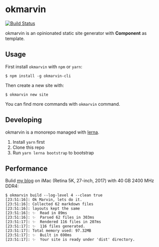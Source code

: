 # okmarvin

[![Build Status](https://travis-ci.org/OkMarvin/okmarvin.svg?branch=master)](https://travis-ci.org/OkMarvin/okmarvin)

okmarvin is an opinionated static site generator with **Component** as template.

## Usage

First install `okmarvin` with `npm` or `yarn`:

```
$ npm install -g okmarvin-cli
```

Then create a new site with:

```
$ okmarvin new site
```

You can find more commands with `okmarvin` command.

## Developing

okmarvin is a monorepo managed with [lerna](https://github.com/lerna/lerna).

1. Install `yarn` first
2. Clone this repo
3. Run `yarn lerna bootstrap` to bootstrap

## Performance

Bulid [my blog](https://blog.zfanw.com) on iMac (Retina 5K, 27-inch, 2017) with 40 GB 2400 MHz DDR4:

```
$ okmarvin build --log-level 4 --clean true
[23:51:16]: Ok Marvin, lets do it.
[23:51:16]: Collected 62 markdown files
[23:51:16]: layouts kept the same
[23:51:16]: ✨  Read in 89ms
[23:51:16]: ✨  Parsed 62 files in 303ms
[23:51:17]: ✨  Rendered 116 files in 207ms
[23:51:17]: ✨  116 files generated.
[23:51:17]: Total memory used: 97.32MB
[23:51:17]: ✨  Built in 690ms
[23:51:17]: ✨  Your site is ready under 'dist' directory.
```

